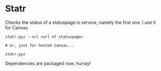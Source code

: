 # Statr

Checks the status of a statuspage.io service, namely the first one. I use it for Canvas.

``` 
statr.pyz --url <url of statuspage>

# or, just for hosted Canvas...

statr.pyz

```

Dependencies are packaged now, hurray!
